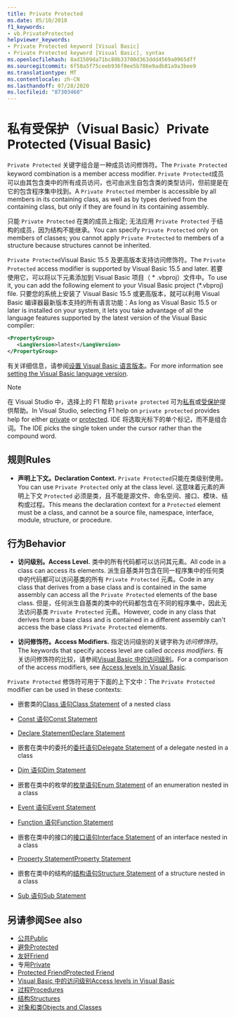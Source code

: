 ```yaml
---
title: Private Protected
ms.date: 05/10/2018
f1_keywords:
- vb.PrivateProtected
helpviewer_keywords:
- Private Protected keyword [Visual Basic]
- Private Protected keyword [Visual Basic], syntax
ms.openlocfilehash: 8ad1509da71bc80b33700d363ddd4569a0965dff
ms.sourcegitcommit: 6f58a5f75ceeb936f8ee5b786e9adb81a9a3bee9
ms.translationtype: MT
ms.contentlocale: zh-CN
ms.lasthandoff: 07/28/2020
ms.locfileid: "87303460"
---
```

# <a name="private-protected-visual-basic"></a><span data-ttu-id="48eca-102">私有受保护（Visual Basic）</span><span class="sxs-lookup"><span data-stu-id="48eca-102">Private Protected (Visual Basic)</span></span>

<span data-ttu-id="48eca-103">`Private Protected` 关键字组合是一种成员访问修饰符。</span><span class="sxs-lookup"><span data-stu-id="48eca-103">The `Private Protected` keyword combination is a member access modifier.</span></span> <span data-ttu-id="48eca-104">`Private Protected`成员可以由其包含类中的所有成员访问，也可由派生自包含类的类型访问，但前提是在它的包含程序集中找到。</span><span class="sxs-lookup"><span data-stu-id="48eca-104">A `Private Protected` member is accessible by all members in its containing class, as well as by types derived from the containing class, but only if they are found in its containing assembly.</span></span>

<span data-ttu-id="48eca-105">只能 `Private Protected` 在类的成员上指定; 无法应用 `Private Protected` 于结构的成员，因为结构不能继承。</span><span class="sxs-lookup"><span data-stu-id="48eca-105">You can specify `Private Protected` only on members of classes; you cannot apply `Private Protected` to members of a structure because structures cannot be inherited.</span></span>

<span data-ttu-id="48eca-106">`Private Protected`Visual Basic 15.5 及更高版本支持访问修饰符。</span><span class="sxs-lookup"><span data-stu-id="48eca-106">The `Private Protected` access modifier is supported by Visual Basic 15.5 and later.</span></span> <span data-ttu-id="48eca-107">若要使用它，可以将以下元素添加到 Visual Basic 项目（ \* .vbproj）文件中。</span><span class="sxs-lookup"><span data-stu-id="48eca-107">To use it, you can add the following element to your Visual Basic project (\*.vbproj) file.</span></span> <span data-ttu-id="48eca-108">只要您的系统上安装了 Visual Basic 15.5 或更高版本，就可以利用 Visual Basic 编译器最新版本支持的所有语言功能：</span><span class="sxs-lookup"><span data-stu-id="48eca-108">As long as Visual Basic 15.5 or later is installed on your system, it lets you take advantage of all the language features supported by the latest version of the Visual Basic compiler:</span></span>

```xml
<PropertyGroup>
   <LangVersion>latest</LangVersion>
</PropertyGroup>
```

<span data-ttu-id="48eca-109">有关详细信息，请参阅[设置 Visual Basic 语言版本](../configure-language-version.md)。</span><span class="sxs-lookup"><span data-stu-id="48eca-109">For more information see [setting the Visual Basic language version](../configure-language-version.md).</span></span>

> [!NOTE]
> <span data-ttu-id="48eca-110">在 Visual Studio 中，选择上的 F1 帮助 `private protected` 可为[私有](private.md)或[受保护](protected.md)提供帮助。</span><span class="sxs-lookup"><span data-stu-id="48eca-110">In Visual Studio, selecting F1 help on `private protected` provides help for either [private](private.md) or [protected](protected.md).</span></span> <span data-ttu-id="48eca-111">IDE 将选取光标下的单个标记，而不是组合词。</span><span class="sxs-lookup"><span data-stu-id="48eca-111">The IDE picks the single token under the cursor rather than the compound word.</span></span>

## <a name="rules"></a><span data-ttu-id="48eca-112">规则</span><span class="sxs-lookup"><span data-stu-id="48eca-112">Rules</span></span>

- <span data-ttu-id="48eca-113">**声明上下文。**</span><span class="sxs-lookup"><span data-stu-id="48eca-113">**Declaration Context.**</span></span> <span data-ttu-id="48eca-114">`Private Protected`只能在类级别使用。</span><span class="sxs-lookup"><span data-stu-id="48eca-114">You can use `Private Protected` only at the class level.</span></span> <span data-ttu-id="48eca-115">这意味着元素的声明上下文 `Protected` 必须是类，且不能是源文件、命名空间、接口、模块、结构或过程。</span><span class="sxs-lookup"><span data-stu-id="48eca-115">This means the declaration context for a `Protected` element must be a class, and cannot be a source file, namespace, interface, module, structure, or procedure.</span></span>

## <a name="behavior"></a><span data-ttu-id="48eca-116">行为</span><span class="sxs-lookup"><span data-stu-id="48eca-116">Behavior</span></span>

- <span data-ttu-id="48eca-117">**访问级别。**</span><span class="sxs-lookup"><span data-stu-id="48eca-117">**Access Level.**</span></span> <span data-ttu-id="48eca-118">类中的所有代码都可以访问其元素。</span><span class="sxs-lookup"><span data-stu-id="48eca-118">All code in a class can access its elements.</span></span> <span data-ttu-id="48eca-119">派生自基类并包含在同一程序集中的任何类中的代码都可以访问基类的所有 `Private Protected` 元素。</span><span class="sxs-lookup"><span data-stu-id="48eca-119">Code in any class that derives from a base class and is contained in the same assembly can access all the `Private Protected` elements of the base class.</span></span> <span data-ttu-id="48eca-120">但是，任何派生自基类的类中的代码都包含在不同的程序集中，因此无法访问基类 `Private Protected` 元素。</span><span class="sxs-lookup"><span data-stu-id="48eca-120">However, code in any class that derives from a base class and is contained in a different assembly can't access the base class `Private Protected` elements.</span></span>

- <span data-ttu-id="48eca-121">**访问修饰符。**</span><span class="sxs-lookup"><span data-stu-id="48eca-121">**Access Modifiers.**</span></span> <span data-ttu-id="48eca-122">指定访问级别的关键字称为*访问修饰符*。</span><span class="sxs-lookup"><span data-stu-id="48eca-122">The keywords that specify access level are called *access modifiers*.</span></span> <span data-ttu-id="48eca-123">有关访问修饰符的比较，请参阅[Visual Basic 中的访问级别](../../programming-guide/language-features/declared-elements/access-levels.md)。</span><span class="sxs-lookup"><span data-stu-id="48eca-123">For a comparison of the access modifiers, see [Access levels in Visual Basic](../../programming-guide/language-features/declared-elements/access-levels.md).</span></span>

<span data-ttu-id="48eca-124">`Private Protected` 修饰符可用于下面的上下文中：</span><span class="sxs-lookup"><span data-stu-id="48eca-124">The `Private Protected` modifier can be used in these contexts:</span></span>

- <span data-ttu-id="48eca-125">嵌套类的[Class 语句](../statements/class-statement.md)</span><span class="sxs-lookup"><span data-stu-id="48eca-125">[Class Statement](../statements/class-statement.md) of a nested class</span></span>

- [<span data-ttu-id="48eca-126">Const 语句</span><span class="sxs-lookup"><span data-stu-id="48eca-126">Const Statement</span></span>](../statements/const-statement.md)

- [<span data-ttu-id="48eca-127">Declare Statement</span><span class="sxs-lookup"><span data-stu-id="48eca-127">Declare Statement</span></span>](../statements/declare-statement.md)

- <span data-ttu-id="48eca-128">嵌套在类中的委托的[委托语句](../statements/delegate-statement.md)</span><span class="sxs-lookup"><span data-stu-id="48eca-128">[Delegate Statement](../statements/delegate-statement.md) of a delegate nested in a class</span></span>

- [<span data-ttu-id="48eca-129">Dim 语句</span><span class="sxs-lookup"><span data-stu-id="48eca-129">Dim Statement</span></span>](../statements/dim-statement.md)

- <span data-ttu-id="48eca-130">嵌套在类中的枚举的[枚举语句](../statements/enum-statement.md)</span><span class="sxs-lookup"><span data-stu-id="48eca-130">[Enum Statement](../statements/enum-statement.md) of an enumeration nested in a class</span></span>

- [<span data-ttu-id="48eca-131">Event 语句</span><span class="sxs-lookup"><span data-stu-id="48eca-131">Event Statement</span></span>](../statements/event-statement.md)

- [<span data-ttu-id="48eca-132">Function 语句</span><span class="sxs-lookup"><span data-stu-id="48eca-132">Function Statement</span></span>](../statements/function-statement.md)

- <span data-ttu-id="48eca-133">嵌套在类中的接口的[接口语句](../statements/interface-statement.md)</span><span class="sxs-lookup"><span data-stu-id="48eca-133">[Interface Statement](../statements/interface-statement.md) of an interface nested in a class</span></span>

- [<span data-ttu-id="48eca-134">Property Statement</span><span class="sxs-lookup"><span data-stu-id="48eca-134">Property Statement</span></span>](../statements/property-statement.md)

- <span data-ttu-id="48eca-135">嵌套在类中的结构的[结构语句](../statements/structure-statement.md)</span><span class="sxs-lookup"><span data-stu-id="48eca-135">[Structure Statement](../statements/structure-statement.md) of a structure nested in a class</span></span>

- [<span data-ttu-id="48eca-136">Sub 语句</span><span class="sxs-lookup"><span data-stu-id="48eca-136">Sub Statement</span></span>](../statements/sub-statement.md)

## <a name="see-also"></a><span data-ttu-id="48eca-137">另请参阅</span><span class="sxs-lookup"><span data-stu-id="48eca-137">See also</span></span>

- [<span data-ttu-id="48eca-138">公共</span><span class="sxs-lookup"><span data-stu-id="48eca-138">Public</span></span>](public.md)
- [<span data-ttu-id="48eca-139">避免</span><span class="sxs-lookup"><span data-stu-id="48eca-139">Protected</span></span>](protected.md)
- [<span data-ttu-id="48eca-140">友好</span><span class="sxs-lookup"><span data-stu-id="48eca-140">Friend</span></span>](friend.md)
- <span data-ttu-id="48eca-141">专用</span><span class="sxs-lookup"><span data-stu-id="48eca-141">[Private](private.md)</span></span>
- [<span data-ttu-id="48eca-142">Protected Friend</span><span class="sxs-lookup"><span data-stu-id="48eca-142">Protected Friend</span></span>](./protected-friend.md)
- [<span data-ttu-id="48eca-143">Visual Basic 中的访问级别</span><span class="sxs-lookup"><span data-stu-id="48eca-143">Access levels in Visual Basic</span></span>](../../programming-guide/language-features/declared-elements/access-levels.md)
- [<span data-ttu-id="48eca-144">过程</span><span class="sxs-lookup"><span data-stu-id="48eca-144">Procedures</span></span>](../../programming-guide/language-features/procedures/index.md)
- [<span data-ttu-id="48eca-145">结构</span><span class="sxs-lookup"><span data-stu-id="48eca-145">Structures</span></span>](../../programming-guide/language-features/data-types/structures.md)
- [<span data-ttu-id="48eca-146">对象和类</span><span class="sxs-lookup"><span data-stu-id="48eca-146">Objects and Classes</span></span>](../../programming-guide/language-features/objects-and-classes/index.md)
